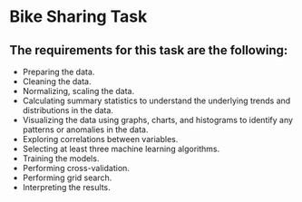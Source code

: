 # Bike Sharing Task

## The requirements for this task are the following:

- Preparing the data.
- Cleaning the data.
- Normalizing, scaling the data.
- Calculating summary statistics to understand the underlying trends and distributions in the data.
- Visualizing the data using graphs, charts, and histograms to identify any patterns or anomalies in the data.
- Exploring correlations between variables.
- Selecting at least three machine learning algorithms.
- Training the models.
- Performing cross-validation.
- Performing grid search.
- Interpreting the results.